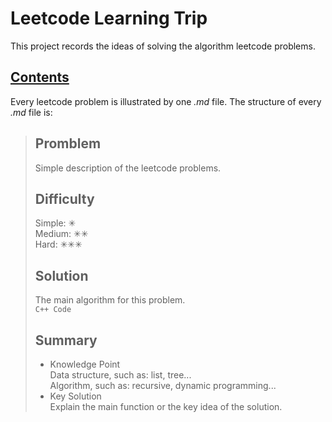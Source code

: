 # Leetcode Learning Trip
This project records the ideas of solving the algorithm leetcode problems.

## [Contents](Contents.md)
Every leetcode problem is illustrated by one *.md* file. The structure of every *.md* file is:

>## Promblem
>Simple description of the leetcode problems.
>## Difficulty
>Simple: ✳<br>
>Medium: ✳✳<br>
>Hard: ✳✳✳<br>
>## Solution
>The main algorithm for this problem.<br>
>`C++ Code`
>## Summary
>- Knowledge Point<br>
>Data structure, such as: list, tree...<br>
>Algorithm, such as: recursive, dynamic programming...
>- Key Solution<br>
>Explain the main function or the key idea of the solution.

